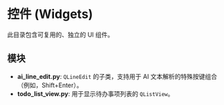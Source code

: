 # 控件 (Widgets)

此目录包含可复用的、独立的 UI 组件。

## 模块

- **ai_line_edit.py**: `QLineEdit` 的子类，支持用于 AI 文本解析的特殊按键组合（例如，Shift+Enter）。
- **todo_list_view.py**: 用于显示待办事项列表的 `QListView`。